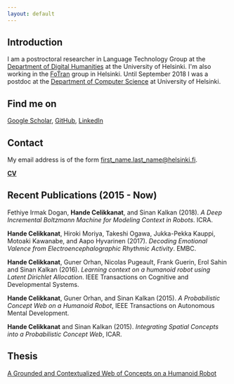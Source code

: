 ```yaml
---
layout: default
---
```




## Introduction

I am a postroctoral researcher in Language Technology Group at the [Department of Digital Humanities](https://blogs.helsinki.fi/language-technology/) at the University of Helsinki. I'm also working in the [FoTran](https://blogs.helsinki.fi/found-in-translation/) group in Helsinki. Until September 2018 I was a postdoc at the [Department of Computer Science](https://www.cs.helsinki.fi) at University of Helsinki.

## Find me on

[Google Scholar](https://scholar.google.com/citations?user=7MOGxiQAAAAJ&hl=en), [GitHub](https://github.com/handecelikkanat), [LinkedIn](https://fi.linkedin.com/in/hande-celikkanat-08664423)

## Contact

My email address is of the form first_name.last_name@helsinki.fi. 

[**CV**](https://www.overleaf.com/read/hjvkgwpfsgrr)

## Recent Publications (2015 - Now)

Fethiye Irmak Dogan, **Hande Celikkanat**, and Sinan Kalkan (2018). _A Deep Incremental Boltzmann Machine for Modeling Context in Robots_. ICRA. 			
 			
**Hande Celikkanat**, Hiroki Moriya, Takeshi Ogawa, Jukka-Pekka Kauppi, Motoaki Kawanabe, and Aapo Hyvarinen (2017). _Decoding Emotional Valence from Electroencephalographic Rhythmic Activity_. EMBC.

**Hande Celikkanat**, Guner Orhan, Nicolas Pugeault, Frank Guerin, Erol Sahin and Sinan Kalkan (2016). _Learning context on a humanoid robot using Latent Dirichlet Allocation_. IEEE Transactions on Cognitive and Developmental Systems.

**Hande Celikkanat**, Guner Orhan, and Sinan Kalkan (2015). _A Probabilistic Concept Web on a Humanoid Robot_, IEEE Transactions on Autonomous Mental Development.

**Hande Celikkanat** and Sinan Kalkan (2015). _Integrating Spatial Concepts into a Probabilistic Concept Web_, ICAR.


## Thesis 

[A Grounded and Contextualized Web of Concepts on a Humanoid Robot](http://etd.lib.metu.edu.tr/upload/12619502/index.pdf)

